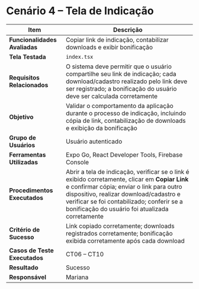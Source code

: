 # Cenário 4 – Tela de Indicação 

| **Item** | **Descrição** |
|-----------|----------------|
| **Funcionalidades Avaliadas** | Copiar link de indicação, contabilizar downloads e exibir bonificação |
| **Tela Testada** | `index.tsx` |
| **Requisitos Relacionados** | O sistema deve permitir que o usuário compartilhe seu link de indicação; cada download/cadastro realizado pelo link deve ser registrado; a bonificação do usuário deve ser calculada corretamente |
| **Objetivo** | Validar o comportamento da aplicação durante o processo de indicação, incluindo cópia de link, contabilização de downloads e exibição da bonificação |
| **Grupo de Usuários** | Usuário autenticado |
| **Ferramentas Utilizadas** | Expo Go, React Developer Tools, Firebase Console |
| **Procedimentos Executados** | Abrir a tela de indicação, verificar se o link é exibido corretamente, clicar em **Copiar Link** e confirmar cópia; enviar o link para outro dispositivo, realizar download/cadastro e verificar se foi contabilizado; conferir se a bonificação do usuário foi atualizada corretamente |
| **Critério de Sucesso** | Link copiado corretamente; downloads registrados corretamente; bonificação exibida corretamente após cada download |
| **Casos de Teste Executados** | CT06 – CT10 |
| **Resultado** | Sucesso |
| **Responsável** | Mariana |


